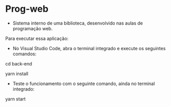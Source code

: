 # Prog-web
- Sistema interno de uma biblioteca, desenvolvido nas aulas de programação web.

Para executar essa aplicação:

- No Visual Studio Code, abra o terminal integrado e execute os seguintes comandos:

cd back-end

yarn install

- Teste o funcionamento com o seguinte comando, ainda no terminal integrado:

yarn start 


